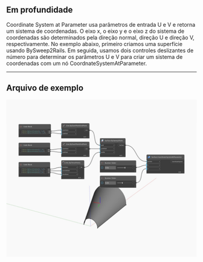 ## Em profundidade
Coordinate System at Parameter usa parâmetros de entrada U e V e retorna um sistema de coordenadas. O eixo x, o eixo y e o eixo z do sistema de coordenadas são determinados pela direção normal, direção U e direção V, respectivamente. No exemplo abaixo, primeiro criamos uma superfície usando BySweep2Rails. Em seguida, usamos dois controles deslizantes de número para determinar os parâmetros U e V para criar um sistema de coordenadas com um nó CoordnateSystemAtParameter.
___
## Arquivo de exemplo

![CoordinateSystemAtParameter](./Autodesk.DesignScript.Geometry.Surface.CoordinateSystemAtParameter_img.jpg)

